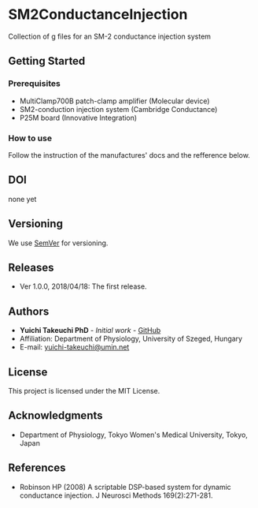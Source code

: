 # SM2ConductanceInjection
Collection of g files for an SM-2 conductance injection system

## Getting Started

### Prerequisites
* MultiClamp700B patch-clamp amplifier (Molecular device)
* SM2-conduction injection system (Cambridge Conductance)
* P25M board (Innovative Integration)

### How to use
Follow the instruction of the manufactures' docs and the refference below.

## DOI
none yet

## Versioning
We use [SemVer](http://semver.org/) for versioning.

## Releases
* Ver 1.0.0, 2018/04/18: The first release.

## Authors
* **Yuichi Takeuchi PhD** - *Initial work* - [GitHub](https://github.com/yuichi-takeuchi)
* Affiliation: Department of Physiology, University of Szeged, Hungary
* E-mail: yuichi-takeuchi@umin.net

## License
This project is licensed under the MIT License.

## Acknowledgments
* Department of Physiology, Tokyo Women's Medical University, Tokyo, Japan

## References
* Robinson HP (2008) A scriptable DSP-based system for dynamic conductance injection. J Neurosci Methods 169(2):271-281.
